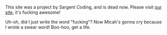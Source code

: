 This site was a project by Sargent Coding, and is dead now. Please visit [our site](https://saco.dev), it's fucking awesome!

Uh-oh, did I just write the word "fucking"? Now Micah's gonna cry because I wrote a swear word! Boo-hoo, get a life.
